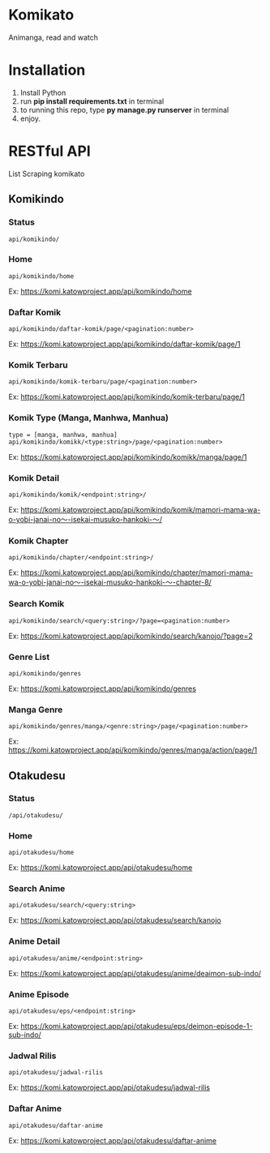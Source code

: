 # Komikato
Animanga, read and watch


# Installation
1. Install Python
2. run **pip install requirements.txt** in terminal
3. to running this repo, type **py manage.py runserver** in terminal
4. enjoy.


# RESTful API

List Scraping komikato
## Komikindo
### Status
```
api/komikindo/
```
### Home
```
api/komikindo/home
```
Ex: https://komi.katowproject.app/api/komikindo/home
### Daftar Komik
```
api/komikindo/daftar-komik/page/<pagination:number>
```
Ex: https://komi.katowproject.app/api/komikindo/daftar-komik/page/1
### Komik Terbaru
```
api/komikindo/komik-terbaru/page/<pagination:number>
```
Ex: https://komi.katowproject.app/api/komikindo/komik-terbaru/page/1
### Komik Type (Manga, Manhwa, Manhua)
```
type = [manga, manhwa, manhua]
api/komikindo/komikk/<type:string>/page/<pagination:number>
```
Ex: https://komi.katowproject.app/api/komikindo/komikk/manga/page/1
### Komik Detail
```
api/komikindo/komik/<endpoint:string>/
```
Ex: https://komi.katowproject.app/api/komikindo/komik/mamori-mama-wa-o-yobi-janai-no〜-isekai-musuko-hankoki-〜/
### Komik Chapter
```
api/komikindo/chapter/<endpoint:string>/
```
Ex: https://komi.katowproject.app/api/komikindo/chapter/mamori-mama-wa-o-yobi-janai-no〜-isekai-musuko-hankoki-〜-chapter-8/
### Search Komik
```
api/komikindo/search/<query:string>/?page=<pagination:number>
```
Ex: https://komi.katowproject.app/api/komikindo/search/kanojo/?page=2

### Genre List
```
api/komikindo/genres
```
Ex: https://komi.katowproject.app/api/komikindo/genres

### Manga Genre
```
api/komikindo/genres/manga/<genre:string>/page/<pagination:number>
```
Ex: https://komi.katowproject.app/api/komikindo/genres/manga/action/page/1

## Otakudesu
### Status
```
/api/otakudesu/
```

### Home
```
api/otakudesu/home
```
Ex: https://komi.katowproject.app/api/otakudesu/home

### Search Anime
```
api/otakudesu/search/<query:string>
```
Ex: https://komi.katowproject.app/api/otakudesu/search/kanojo

### Anime Detail
```
api/otakudesu/anime/<endpoint:string>
```
Ex: https://komi.katowproject.app/api/otakudesu/anime/deaimon-sub-indo/

### Anime Episode
```
api/otakudesu/eps/<endpoint:string>
```
Ex: https://komi.katowproject.app/api/otakudesu/eps/deimon-episode-1-sub-indo/
### Jadwal Rilis
```
api/otakudesu/jadwal-rilis
```
Ex: https://komi.katowproject.app/api/otakudesu/jadwal-rilis
### Daftar Anime
```
api/otakudesu/daftar-anime
```
Ex: https://komi.katowproject.app/api/otakudesu/daftar-anime